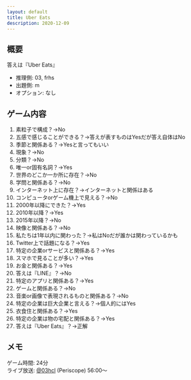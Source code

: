 ```yaml
---
layout: default
title: Uber Eats
description: 2020-12-09
---
```


## 概要

答えは『Uber Eats』

- 推理側: 03, frhs
- 出題側: m
- オプション: なし

## ゲーム内容

1. 素粒子で構成？→No
2. 五感で感じることができる？→答えが表すものはYesだが答え自体はNo
3. 季節と関係ある？→Yesと言ってもいい
4. 現象？→No
5. 分類？→No
6. 唯一or固有名詞？→Yes
7. 世界のどこか一か所に存在？→No
8. 学問と関係ある？→No
9. インターネット上に存在？→インターネットと関係はある
10. コンピュータorゲーム機上で見える？→No
11. 2000年以降にできた？→Yes
12. 2010年以降？→Yes
13. 2015年以降？→No
14. 映像と関係ある？→No
15. 私たちは1年以内に関わった？→私はNoだが誰かは関わっているかも
16. Twitter上で話題になる？→Yes
17. 特定の企業orサービスと関係ある？→Yes
18. スマホで見ることが多い？→Yes
19. お金と関係ある？→Yes
20. 答えは『LINE』？→No
21. 特定のアプリと関係ある？→Yes
22. ゲームと関係ある？→No
23. 音楽or画像で表現されるものと関係ある？→No
24. 特定の企業は巨大企業と言える？→個人的にはYes
25. 衣食住と関係ある？→Yes
26. 特定の企業は物の宅配と関係ある？→Yes
27. 答えは『Uber Eats』？→正解

## メモ

ゲーム時間: 24分  
ライブ放送: [@03hcl](https://www.periscope.tv/03hcl/1jMKgpWrMekGL?t=56m) (Periscope) 56:00～
